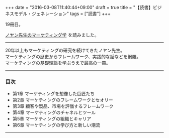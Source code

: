 +++
date = "2016-03-08T11:40:44+09:00"
draft = true
title = "【読書】ビジネスモデル・ジェネレーション"
tags = ["読書"]
+++

19冊目。

<a  href="http://www.amazon.co.jp/gp/product/B00JXKGQLK/ref=as_li_qf_sp_asin_tl?ie=UTF8&camp=247&creative=1211&creativeASIN=B00JXKGQLK&linkCode=as2&tag=kotazi-22">ノヤン先生のマーケティング学</a><img src="http://ir-jp.amazon-adsystem.com/e/ir?t=kotazi-22&l=as2&o=9&a=B00JXKGQLK" width="1" height="1" border="0" alt="" style="border:none !important; margin:0px !important;" />
を読みました。

<hr>

20年以上もマーケティングの研究を続けてきたノヤン先生。    
マーケティングの歴史からフレームワーク、実践的な話などを網羅。  
マーケティングの基礎理論を学ぶうえで最高の一冊。

<hr>

### 目次

- 第1章 マーケティングを想像した巨匠たち
- 第2章 マーケティングのフレームワークとセオリー
- 第3章 顧客や製品、市場を評価するフレームワーク
- 第4章 マーケティングのチャネルとツール
- 第5章 マーケティングの組織とキャリア
- 第6章 マーケティングの学び方と新しい潮流

<hr>
